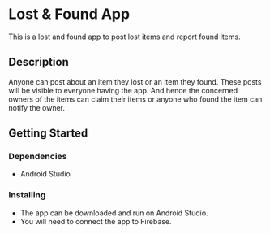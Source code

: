 # Lost & Found App

This is a lost and found app to post lost items and report found items.

## Description

Anyone can post about an item they lost or an item they found. These posts will be visible to everyone having the app. And hence the concerned owners of the items can claim their items or anyone who found the item can notify the owner.

## Getting Started

### Dependencies

* Android Studio

### Installing

* The app can be downloaded and run on Android Studio.
* You will need to connect the app to Firebase.
#
